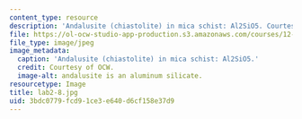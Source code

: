 ```yaml
---
content_type: resource
description: 'Andalusite (chiastolite) in mica schist: Al2SiO5. Courtesy of OCW.'
file: https://ol-ocw-studio-app-production.s3.amazonaws.com/courses/12-108-structure-of-earth-materials-fall-2004/3bdc0779fcd91ce3e640d6cf158e37d9_lab2-8.jpg
file_type: image/jpeg
image_metadata:
  caption: 'Andalusite (chiastolite) in mica schist: Al2SiO5.'
  credit: Courtesy of OCW.
  image-alt: andalusite is an aluminum silicate.
resourcetype: Image
title: lab2-8.jpg
uid: 3bdc0779-fcd9-1ce3-e640-d6cf158e37d9
---
```

